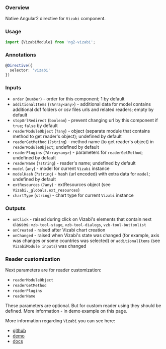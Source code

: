### Overview

Native Angular2 directive for `Vizabi` component.

### Usage
```typescript
import {VizabiModule} from 'ng2-vizabi';
```

### Annotations
```typescript
@Directive({
  selector: 'vizabi'
})
```

### Inputs

  * `order` (`number`) - order for this component; 1 by default
  * `additionalItems` (`?Array<any>`) - additional data for model contains additional ddf folders or csv files urls and related readers; empty by default
  * `stopUrlRedirect` (`boolean`) - prevent changing url by this component if `true`; `false` by default
  * `readerModuleObject` (`?any`) - object (separate module that contains method to get reader's object); undefined by default
  * `readerGetMethod` (`?string`) - method name (to get reader's object) in `readerModuleObject`; undefined by default
  * `readerPlugins` (`?Array<any>`) - parameters for `readerGetMethod`; undefined by default
  * `readerName` (`?string`) - reader's name; undefined by default
  * `model` (`any`) - model for current `Vizabi` instance
  * `modelHash` (`?string`) - hash (url encoded) with extra data for `model`; undefined by default
  * `extResources` (`?any`) - extResources object (see `Vizabi._globals.ext_resources`)
  * `chartType` (`string`) - chart type for current `Vizabi` instance

### Outputs

  * `onClick` - raised during click on Vizabi's elements that contain next classes: `vzb-tool-stage`, `vzb-tool-dialogs`, `vzb-tool-buttonlist`
  * `onCreated` - raised after Vizabi chart creation
  * `onChanged` - raised when Vizabi's state was changed (for example, axis was changes or some countries was selected) or `additionalItems` (see `VizabiModule inputs`) was changed

### Reader customization

Next parameters are for reader customization:

  * `readerModuleObject`
  * `readerGetMethod`
  * `readerPlugins`
  * `readerName`

These parameters are optional. But for custom reader using they should be defined. More information - in demo example on this page.

More information regarding `Vizabi` you can see here:

 * [github](https://github.com/Gapminder/vizabi)
 * [demo](http://static.gapminderdev.org/vizabi/develop/preview/bubblechart.html)
 * [docs](http://vizabi.org/)

